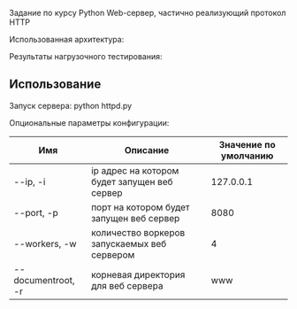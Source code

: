 Задание по курсу Python
Web-сервер, частично реализующий протокол HTTP

Использованная архитектура:

Результаты нагрузочного тестирования:

## Использование

Запуск сервера: python httpd.py

Опциональные параметры конфигурации:

| Имя                     | Описание                                     | Значение по умолчанию |
|-------------------------|----------------------------------------------|-----------------------|
| --ip, -i                | ip адрес на котором будет запущен веб сервер | 127.0.0.1             |
| --port, -p              | порт на котором будет запущен веб сервер     | 8080                  |
| --workers, -w           | количество воркеров запускаемых веб сервером | 4                     |
| --documentroot, -r      | корневая директория для веб сервера          | www                   |
